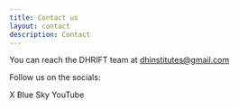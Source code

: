 ```yaml
---
title: Contact us
layout: contact
description: Contact
---
```


You can reach the DHRIFT team at dhinstitutes@gmail.com

Follow us on the socials:

X
Blue Sky
YouTube
